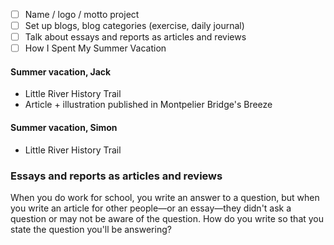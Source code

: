 * [ ] Name / logo / motto project
* [ ] Set up blogs, blog categories (exercise, daily journal)
* [ ] Talk about essays and reports as articles and reviews
* [ ] How I Spent My Summer Vacation

#### Summer vacation, Jack

* Little River History Trail
* Article + illustration published in Montpelier Bridge's Breeze

#### Summer vacation, Simon

* Little River History Trail

### Essays and reports as articles and reviews

When you do work for school, you write an answer to a question, but when you write an article for other people—or an essay—they didn't ask a question or may not be aware of the question. How do you write so that you state the question you'll be answering?
